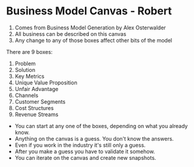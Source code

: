 # Business Model Canvas - Robert
1. Comes from Business Model Generation by Alex Osterwalder
2. All business can be described on this canvas
3. Any change to any of those boxes affect other bits of the model

There are 9 boxes:

1. Problem
2. Solution
3. Key Metrics
4. Unique Value Proposition
5. Unfair Advantage
6. Channels
7. Customer Segments
8. Cost Structures
9. Revenue Streams

* You can start at any one of the boxes, depending on what you already know.
* Anything on the canvas is a guess. You don't know the answers.
* Even if you work in the industry it's still only a guess.
* After you make a guess you have to validate it somehow.
* You can iterate on the canvas and create new snapshots.
